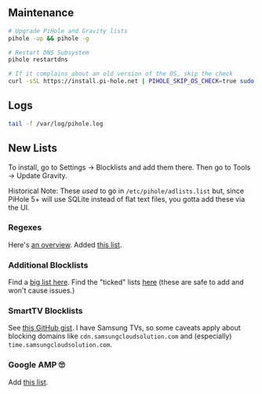 ## Maintenance

```bash
# Upgrade PiHole and Gravity lists
pihole -up && pihole -g

# Restart DNS Subsystem
pihole restartdns

# If it complains about an old version of the OS, skip the check
curl -sSL https://install.pi-hole.net | PIHOLE_SKIP_OS_CHECK=true sudo -E bash
```

## Logs

```bash
tail -f /var/log/pihole.log
```

## New Lists

To install, go to Settings -> Blocklists and add them there. Then go to Tools -> Update Gravity.

Historical Note: These _used_ to go in `/etc/pihole/adlists.list` but, since PiHole 5+ will use SQLite instead of flat text files, you gotta add these via the UI.

### Regexes

Here's [an overview](https://docs.pi-hole.net/ftldns/regex/overview/). Added [this list](https://raw.githubusercontent.com/mmotti/pihole-regex/master/regex.list).

### Additional Blocklists

Find a [big list here](https://firebog.net/). Find the "ticked" lists [here](https://v.firebog.net/hosts/lists.php) (these are safe to add and won't cause issues.)

### SmartTV Blocklists

See [this GitHub gist](https://github.com/Perflyst/PiHoleBlocklist/blob/master/SmartTV.txt). I have Samsung TVs, so some caveats apply about blocking domains like `cdn.samsungcloudsolution.com` and (especially) `time.samsungcloudsolution.com`.

### Google AMP 🙄

Add [this list](https://www.github.developerdan.com/hosts/lists/amp-hosts-extended.txt).
